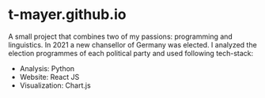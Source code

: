 # t-mayer.github.io

A small project that combines two of my passions: programming and linguistics. 
In 2021 a new chansellor of Germany was elected. I analyzed the election programmes of each political party and used following tech-stack:

 * Analysis: Python
 * Website: React JS
 * Visualization: Chart.js
